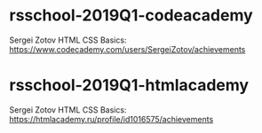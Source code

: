 # rsschool-2019Q1-codeacademy
Sergei Zotov
HTML CSS Basics: https://www.codecademy.com/users/SergeiZotov/achievements
# rsschool-2019Q1-htmlacademy
Sergei Zotov
HTML CSS Basics: https://htmlacademy.ru/profile/id1016575/achievements
